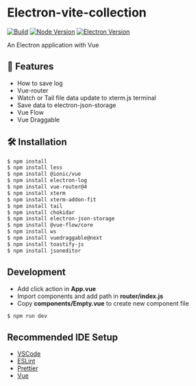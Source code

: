 # Electron-vite-collection

[![Build](https://img.shields.io/badge/build-electron_vite-orange)](link)
[![Node Version](https://img.shields.io/badge/node-22.17.0-blue)](link)
[![Electron Version](https://img.shields.io/badge/electron-36.7.1-006400)](link)

An Electron application with Vue

## 🚀 Features

- How to save log
- Vue-router
- Watch or Tail file data update to xterm.js terminal
- Save data to electron-json-storage
- Vue Flow
- Vue Draggable

## 🛠️ Installation

```bash
$ npm install
$ npm install less
$ npm install @ionic/vue
$ npm install electron-log
$ npm install vue-router@4
$ npm install xterm
$ npm install xterm-addon-fit
$ npm install tail
$ npm install chokidar
$ npm install electron-json-storage
$ npm install @vue-flow/core
$ npm install ws
$ npm install vuedraggable@next
$ npm install toastify-js
$ npm install jsoneditor
```

## Development

- Add click action in **App.vue**
- Import components and add path in **router/index.js**
- Copy **components/Empty.vue** to create new component file

```bash
$ npm run dev
```

## Recommended IDE Setup

- [VSCode](https://code.visualstudio.com/)
- [ESLint](https://marketplace.visualstudio.com/items?itemName=dbaeumer.vscode-eslint)
- [Prettier](https://marketplace.visualstudio.com/items?itemName=esbenp.prettier-vscode)
- [Vue](https://marketplace.visualstudio.com/items?itemName=Vue.volar)